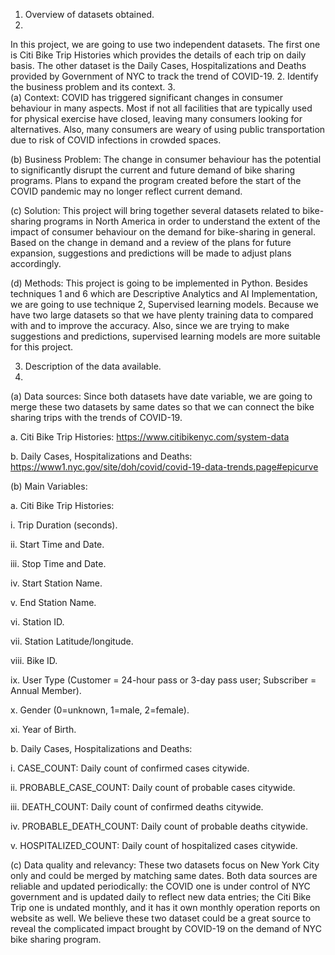 
1.	Overview of datasets obtained.
2.	
In this project, we are going to use two independent datasets. The first one is Citi Bike Trip Histories which provides the details of each trip on daily basis. The other dataset is the Daily Cases, Hospitalizations and Deaths provided by Government of NYC to track the trend of COVID-19. 
2.	Identify the business problem and its context. 
3.	
(a)	Context: COVID has triggered significant changes in consumer behaviour in many aspects. Most if not all facilities that are typically used for physical exercise have closed, leaving many consumers looking for alternatives. Also, many consumers are weary of using public transportation due to risk of COVID infections in crowded spaces.

(b)	Business Problem: The change in consumer behaviour has the potential to significantly disrupt the current and future demand of bike sharing programs. Plans to expand the program created before the start of the COVID pandemic may no longer reflect current demand.

(c)	Solution: This project will bring together several datasets related to bike-sharing programs in North America in order to understand the extent of the impact of consumer behaviour on the demand for bike-sharing in general. Based on the change in demand and a review of the plans for future expansion, suggestions and predictions will be made to adjust plans accordingly.

(d)	Methods: This project is going to be implemented in Python. Besides techniques 1 and 6 which are Descriptive Analytics and AI Implementation, we are going to use technique 2, Supervised learning models. Because we have two large datasets so that we have plenty training data to compared with and to improve the accuracy. Also, since we are trying to make suggestions and predictions, supervised learning models are more suitable for this project. 

3.	Description of the data available.
4.	
(a)	Data sources: Since both datasets have date variable, we are going to merge these two datasets by same dates so that we can connect the bike sharing trips with the trends of COVID-19. 

a.	Citi Bike Trip Histories: https://www.citibikenyc.com/system-data

b.	Daily Cases, Hospitalizations and Deaths: https://www1.nyc.gov/site/doh/covid/covid-19-data-trends.page#epicurve

(b)	Main Variables: 

a.	Citi Bike Trip Histories: 

i.	Trip Duration (seconds).

ii.	Start Time and Date.

iii.	Stop Time and Date.

iv.	Start Station Name.

v.	End Station Name.

vi.	Station ID.

vii.	Station Latitude/longitude.

viii.	Bike ID.

ix.	User Type (Customer = 24-hour pass or 3-day pass user; Subscriber = Annual Member).

x.	Gender (0=unknown, 1=male, 2=female).

xi.	Year of Birth.

b.	Daily Cases, Hospitalizations and Deaths:

i.	CASE_COUNT: Daily count of confirmed cases citywide.

ii.	PROBABLE_CASE_COUNT: Daily count of probable cases citywide.

iii.	DEATH_COUNT: Daily count of confirmed deaths citywide.

iv.	PROBABLE_DEATH_COUNT: Daily count of probable deaths citywide.

v.	HOSPITALIZED_COUNT: Daily count of hospitalized cases citywide.

(c)	Data quality and relevancy: These two datasets focus on New York City only and could be merged by matching same dates. Both data sources are reliable and updated periodically: the COVID one is under control of NYC government and is updated daily to reflect new data entries; the Citi Bike Trip one is undated monthly, and it has it own monthly operation reports on website as well. We believe these two dataset could be a great source to reveal the complicated impact brought by COVID-19 on the demand of NYC bike sharing program. 
